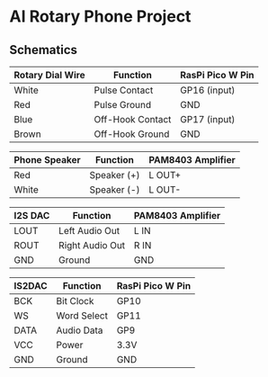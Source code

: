 # AI Rotary Phone Project

## Schematics

Rotary Dial Wire | Function | RasPi Pico W Pin 
--- | --- | --- 
White | Pulse Contact | GP16 (input)
Red | Pulse Ground | GND
Blue | Off-Hook Contact | GP17 (input)
Brown | Off-Hook Ground | GND

Phone Speaker | Function | PAM8403 Amplifier 
--- | --- | --- 
Red | Speaker (+) | L OUT+ 
White | Speaker (-) | L OUT-

I2S DAC | Function | PAM8403 Amplifier 
--- | --- | --- 
LOUT | Left Audio Out | L IN 
ROUT | Right Audio Out | R IN
GND | Ground | GND

IS2DAC | Function | RasPi Pico W Pin  
--- | --- | --- 
BCK | Bit Clock | GP10 
WS | Word Select | GP11
DATA | Audio Data | GP9
VCC | Power | 3.3V
GND | Ground | GND
